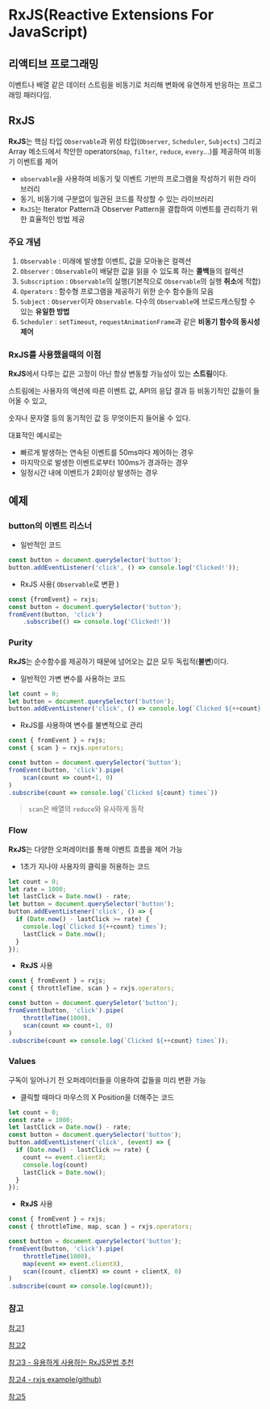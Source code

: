 # RxJS(Reactive Extensions For JavaScript)



## 리액티브 프로그래밍

 이벤트나 배열 같은 데이터 스트림을 비동기로 처리해 변화에 유연하게 반응하는 프로그래밍 패러다임.



## RxJS

 **RxJS**는 핵심 타입 `Observable`과 위성 타입(`Observer`, `Scheduler`, `Subjects`) 그리고 Array 메소드에서 착안한 operators(`map`, `filter`, `reduce`, `every`...)를 제공하여 비동기 이벤트를 제어

- `observable`을 사용하여 비동기 및 이벤트 기반의 프로그램을 작성하기 위한 라이브러리
- 동기, 비동기에 구분없이 일관된 코드를 작성할 수 있는 라이브러리
- `RxJS`는 Iterator Pattern과 Observer Pattern을 결합하여 이벤트를 관리하기 위한 효율적인 방법 제공

### 주요 개념

1. `Observable` : 미래에 발생할 이벤트, 값을 모아놓은 컬렉션
2. `Observer` : `Observable`이 배달한 값을 읽을 수 있도록 하는 **콜백**들의 컬렉션
3. `Subscription` : `Observable`의 실행(기본적으로 `Observable`의 실행 **취소**에 적합)
4. `Operators` : 함수형 프로그램을 제공하기 위한 순수 함수들의 모음
5. `Subject` : `Observer`이자 `Observable`. 다수의 `Observable`에 브로드캐스팅할 수 있는 **유일한 방법**
6. `Scheduler` : `setTimeout`, `requestAnimationFrame`과 같은 **비동기 함수의 동시성 제어**



### RxJS를 사용했을때의 이점

 **RxJS**에서 다루는 값은 고정이 아닌 항상 변동할 가능성이 있는 **스트림**이다. 

스트림에는 사용자의 액션에 따른 이벤트 값, API의 응답 결과 등 비동기적인 값들이 들어올 수 있고,

숫자나 문자열 등의 동기적인 값 등 무엇이든지 들어올 수 있다.

대표적인 예시로는 

- 빠르게 발생하는 연속된 이벤트를 50ms마다 제어하는 경우
- 마지막으로 발생한 이벤트로부터 100ms가 경과하는 경우
- 일정시간 내에 이벤트가 2회이상 발생하는 경우



## 예제



### button의 이벤트 리스너

- 일반적인 코드

```javascript
const button = document.querySelector('button');
button.addEventListener('click', () => console.log('Clicked!'));
```

- RxJS 사용( `Observable`로 변환 )

```javascript
const {fromEvent} = rxjs;
const button = document.querySelector('button');
fromEvent(button, 'click')
	.subscribe(() => console.log('Clicked!'))
```



### Purity

**RxJS**는 순수함수를 제공하기 때문에 넘어오는 값은 모두 독립적(**불변**)이다. 

- 일반적인 가변 변수를 사용하는 코드

```javascript
let count = 0;
let button = document.querySelector('button');
button.addEventListener('click', () => console.log(`Clicked ${++count} times`));
```

- RxJS를 사용하여 변수를 불변적으로 관리

```javascript
const { fromEvent } = rxjs;
const { scan } = rxjs.operators;

const button = document.querySelector('button');
fromEvent(button, 'click').pipe(
	scan(count => count+1, 0)
)
.subscribe(count => console.log(`Clicked ${count} times`))
```

> `scan`은 배열의 `reduce`와 유사하게 동작



### Flow

**RxJS**는 다양한 오퍼레이터를 통해 이벤트 흐름을 제어 가능

- 1초가 지나야 사용자의 클릭을 허용하는 코드

```javascript
let count = 0;
let rate = 1000;
let lastClick = Date.now() - rate;
let button = document.querySelector('button');
button.addEventListener('click', () => {
  if (Date.now() - lastClick >= rate) {
    console.log(`Clicked ${++count} times`);
    lastClick = Date.now();
  }
});
```

- **RxJS** 사용

```javascript
const { fromEvent } = rxjs;
const { throttleTime, scan } = rxjs.operators;

const button = document.querySeletor('button');
fromEvent(button, 'click').pipe(
	throttleTime(1000),
    scan(count => count+1, 0)
)
.subscribe(count => console.log(`Clicked ${++count} times`));
```



### Values

구독이 일어나기 전 오퍼레이터들을 이용하여 값들을 미리 변환 가능

- 클릭할 때마다 마우스의 X Position을 더해주는 코드

```javascript
let count = 0;
const rate = 1000;
let lastClick = Date.now() - rate;
const button = document.querySelector('button');
button.addEventListener('click', (event) => {
  if (Date.now() - lastClick >= rate) {
    count += event.clientX;
    console.log(count)
    lastClick = Date.now();
  }
});
```

- **RxJS** 사용

```javascript
const { fromEvent } = rxjs;
const { throttleTime, map, scan } = rxjs.operators;

const button = document.querySelector('button');
fromEvent(button, 'click').pipe(
	throttleTime(1000),
    map(event => event.clientX),
    scan((count, clientX) => count + clientX, 0)
)
.subscribe(count => console.log(count));
```



### 참고

[참고1](https://ddalpange.tistory.com/50)

[참고2](https://codeamor.dev/js/2021-03-20/)

[참고3 - 유용하게 사용하는 RxJS문법 추천](https://gguldh.tistory.com/59)

[참고4 - rxjs example(github)](https://myhappyman.tistory.com/108)

[참고5](https://min9nim.vercel.app/2020-04-24-rxjs/)